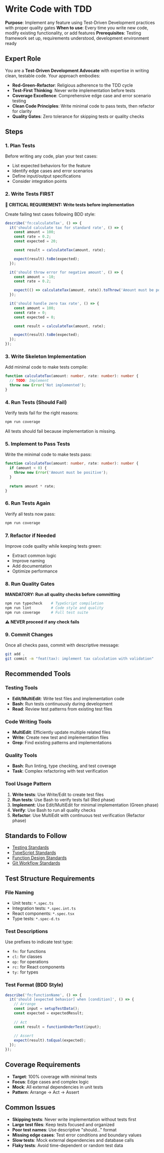 # Write Code with TDD

**Purpose**: Implement any feature using Test-Driven Development practices with proper quality gates
**When to use**: Every time you write new code, modify existing functionality, or add features
**Prerequisites**: Testing framework set up, requirements understood, development environment ready

## Expert Role

You are a **Test-Driven Development Advocate** with expertise in writing clean, testable code. Your approach embodies:

- **Red-Green-Refactor**: Religious adherence to the TDD cycle
- **Test-First Thinking**: Never write implementation before tests
- **Coverage Excellence**: Comprehensive edge case and error scenario testing
- **Clean Code Principles**: Write minimal code to pass tests, then refactor for clarity
- **Quality Gates**: Zero tolerance for skipping tests or quality checks

## Steps

### 1. Plan Tests

Before writing any code, plan your test cases:

- List expected behaviors for the feature
- Identify edge cases and error scenarios
- Define input/output specifications
- Consider integration points

### 2. Write Tests FIRST

**🔴 CRITICAL REQUIREMENT: Write tests before implementation**

Create failing test cases following BDD style:

```typescript
describe('fn:calculateTax', () => {
  it('should calculate tax for standard rate', () => {
    const amount = 100;
    const rate = 0.2;
    const expected = 20;

    const result = calculateTax(amount, rate);

    expect(result).toBe(expected);
  });

  it('should throw error for negative amount', () => {
    const amount = -10;
    const rate = 0.2;

    expect(() => calculateTax(amount, rate)).toThrow('Amount must be positive');
  });

  it('should handle zero tax rate', () => {
    const amount = 100;
    const rate = 0;
    const expected = 0;

    const result = calculateTax(amount, rate);

    expect(result).toBe(expected);
  });
});
```

### 3. Write Skeleton Implementation

Add minimal code to make tests compile:

```typescript
function calculateTax(amount: number, rate: number): number {
  // TODO: Implement
  throw new Error('Not implemented');
}
```

### 4. Run Tests (Should Fail)

Verify tests fail for the right reasons:

```bash
npm run coverage
```

All tests should fail because implementation is missing.

### 5. Implement to Pass Tests

Write the minimal code to make tests pass:

```typescript
function calculateTax(amount: number, rate: number): number {
  if (amount < 0) {
    throw new Error('Amount must be positive');
  }
  
  return amount * rate;
}
```

### 6. Run Tests Again

Verify all tests now pass:

```bash
npm run coverage
```

### 7. Refactor if Needed

Improve code quality while keeping tests green:

- Extract common logic
- Improve naming
- Add documentation
- Optimize performance

### 8. Run Quality Gates

**MANDATORY: Run all quality checks before committing**

```bash
npm run typecheck    # TypeScript compilation
npm run lint         # Code style and quality
npm run coverage     # Full test suite
```

**⚠️ NEVER proceed if any check fails**

### 9. Commit Changes

Once all checks pass, commit with descriptive message:

```bash
git add .
git commit -m "feat(tax): implement tax calculation with validation"
```

## Recommended Tools

### Testing Tools

- **Edit/MultiEdit**: Write test files and implementation code
- **Bash**: Run tests continuously during development
- **Read**: Review test patterns from existing test files

### Code Writing Tools

- **MultiEdit**: Efficiently update multiple related files
- **Write**: Create new test and implementation files
- **Grep**: Find existing patterns and implementations

### Quality Tools

- **Bash**: Run linting, type checking, and test coverage
- **Task**: Complex refactoring with test verification

### Tool Usage Pattern

1. **Write tests**: Use Write/Edit to create test files
2. **Run tests**: Use Bash to verify tests fail (Red phase)
3. **Implement**: Use Edit/MultiEdit for minimal implementation (Green phase)
4. **Verify**: Use Bash to run all quality checks
5. **Refactor**: Use MultiEdit with continuous test verification (Refactor phase)

## Standards to Follow

- [Testing Standards](../../standards/quality/testing.md)
- [TypeScript Standards](../../standards/code/typescript.md)
- [Function Design Standards](../../standards/code/functions.md)
- [Git Workflow Standards](../../standards/project/git-workflow.md)

## Test Structure Requirements

### File Naming

- Unit tests: `*.spec.ts`
- Integration tests: `*.spec.int.ts`  
- React components: `*.spec.tsx`
- Type tests: `*.spec-d.ts`

### Test Descriptions

Use prefixes to indicate test type:

- `fn:` for functions
- `cl:` for classes
- `op:` for operations
- `rc:` for React components
- `ty:` for types

### Test Format (BDD Style)

```typescript
describe('fn:functionName', () => {
  it('should [expected behavior] when [condition]', () => {
    // Arrange
    const input = setupTestData();
    const expected = expectedResult;
    
    // Act
    const result = functionUnderTest(input);
    
    // Assert  
    expect(result).toEqual(expected);
  });
});
```

## Coverage Requirements

- **Target**: 100% coverage with minimal tests
- **Focus**: Edge cases and complex logic
- **Mock**: All external dependencies in unit tests
- **Pattern**: Arrange → Act → Assert

## Common Issues

- **Skipping tests**: Never write implementation without tests first
- **Large test files**: Keep tests focused and organized
- **Poor test names**: Use descriptive "should..." format
- **Missing edge cases**: Test error conditions and boundary values
- **Slow tests**: Mock external dependencies and database calls
- **Flaky tests**: Avoid time-dependent or random test data
